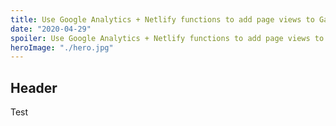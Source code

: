 ```yaml
---
title: Use Google Analytics + Netlify functions to add page views to Gatsby website
date: "2020-04-29"
spoiler: Use Google Analytics + Netlify functions to add page views to Gatsby website
heroImage: "./hero.jpg"
---
```


## Header

Test
